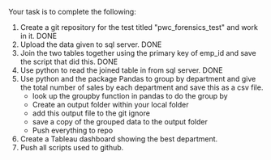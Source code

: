 Your task is to complete the following:
1) Create a git repository for the test titled "pwc_forensics_test" and work in it. DONE
2) Upload the data given to sql server. DONE
3) Join the two tables together using the primary key of emp_id and save the script that did this. DONE
4) Use python to read the joined table in from sql server. DONE
5) Use python and the package Pandas to group by department and give the total number of sales by each department and save this as a csv file.
	- look up the groupby function in pandas to do the group by
	- Create an output folder within your local folder
	- add this output file to the git ignore
	- save a copy of the grouped data to the output folder
	- Push everything to repo
6) Create a Tableau dashboard showing the best department.
7) Push all scripts used to github.
